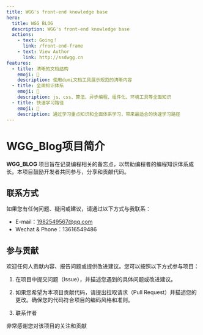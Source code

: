 ```yaml
---
title: WGG's front-end knowledge base
hero:
  title: WGG BLOG
  description: WGG's front-end knowledge base
  actions:
    - text: Going！
      link: /front-end-frame
    - text: View Author
      link: http://ssdwgg.cn
features:
  - title: 清晰的文档结构
    emoji: 👾
    description: 使用dumi文档工具展示规范的清晰内容
  - title: 全面知识体系
    emoji: 🌈
    description: js、css、算法、异步编程、组件化、环境工具等全面知识
  - title: 快速学习路径
    emoji: 🚀
    description: 通过学习重点知识和全面体系学习，带来最适合的快速学习路径
---
```


# WGG_Blog项目简介
  <div>
      <strong>WGG_BLOG</strong> 项目旨在记录编程相关的备忘点，以帮助编程者的编程知识体系成长。本项目鼓励开发者共同参与，分享和贡献代码。
  </div>

## 联系方式

如果您有任何问题、疑问或建议，请通过以下方式与我联系：

- E-mail：1982549567@qq.com
- Wechat & Phone：13616549486
## 参与贡献

欢迎任何人贡献内容、报告问题或提供改进建议。您可以按照以下方式参与项目：

1. 在项目中提交问题（Issue），并描述您遇到的具体问题或改进建议。

2. 如果您希望为本项目贡献代码，请提出拉取请求（Pull Request）并描述您的更改。确保您的代码符合项目的编码风格和准则。

3. 联系作者

非常感谢您对该项目的关注和贡献

